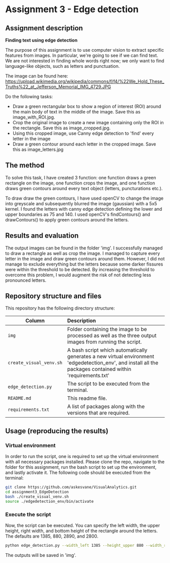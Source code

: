 # Assignment 3 - Edge detection

## Assignment description

__Finding text using edge detection__

The purpose of this assignment is to use computer vision to extract specific features from images. In particular, we're going to see if we can find text. We are not interested in finding whole words right now; we only want to find language-like objects, such as letters and punctuation.

The image can be found here:
https://upload.wikimedia.org/wikipedia/commons/f/f4/%22We_Hold_These_Truths%22_at_Jefferson_Memorial_IMG_4729.JPG

Do the following tasks:
- Draw a green rectangular box to show a region of interest (ROI) around the main body of text in the middle of the image. Save this as image_with_ROI.jpg.
- Crop the original image to create a new image containing only the ROI in the rectangle. Save this as image_cropped.jpg.
- Using this cropped image, use Canny edge detection to 'find' every letter in the image
- Draw a green contour around each letter in the cropped image. Save this as image_letters.jpg

## The method
To solve this task, I have created 3 function: one function draws a green rectangle on the image, one function crops the image, and one function draws green contours around every text object (letters, puncturations etc.).

To draw draw the green contours, I have used openCV to change the image into greyscale and subsequently blurred the image (gaussian) with a 5x5 kernel. I found the letters with canny edge detection defining the lower and upper boundaries as 75 and 140. I used openCV's findContours() and drawContours() to apply green contours around the letters.

## Results and evaluation
The output images can be found in the folder 'img'. I successfully managed to draw a rectangle as well as crop the image. I managed to capture every letter in the image and draw green contours around them. However, I did not manage to exclude everything but the letters because some darker fissures were within the threshold to be detected. By increasing the threshold to overcome this problem, I would augment the risk of not detecting less pronounced letters.

## Repository structure and files
This repository has the following directory structure:

| Column | Description|
|--------|:-----------|
```img``` | Folder containing the image to be processed as well as the three output images from running the script.
```create_visual_venv.sh``` | A bash script which automatically generates a new virtual environment 'edgedetection_env', and install all the packages contained within 'requirements.txt'
```edge_detection.py```| The script to be executed from the terminal.
```README.md``` | This readme file.
```requirements.txt``` | A list of packages along with the versions that are required.

## Usage (reproducing the results)

### Virtual environment
In order to run the script, one is required to set up the virtual environment with all necessary packages installed. Please clone the repo, navigate to the folder for this assignment, run the bash script to set up the environment, and lastly activate it. The following code should be executed from the terminal:

```bash
git clone https://github.com/askesvane/VisualAnalytics.git
cd assignment3_EdgeDetection
bash ./create_visual_venv.sh
source ./edgedetection_env/bin/activate
``` 

### Execute the script 
Now, the script can be executed. You can specify the left width, the upper height, right width, and bottom height of the rectangle around the letters. The defaults are 1385, 880, 2890, and 2800.
```bash
python edge_detection.py --width_left 1385 --height_upper 880 --width_right 2890 --height_bottom 2800 
```
The outputs will be saved in 'img'.


